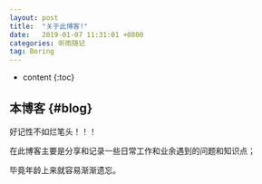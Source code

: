 ```yaml
---
layout: post
title:  "关于此博客!"
date:   2019-01-07 11:31:01 +0800
categories: 听雨随记
tag: Boring
---
```


* content
{:toc}


本博客				{#blog}
------------------------

好记性不如烂笔头！！！

在此博客主要是分享和记录一些日常工作和业余遇到的问题和知识点；

毕竟年龄上来就容易渐渐遗忘。
